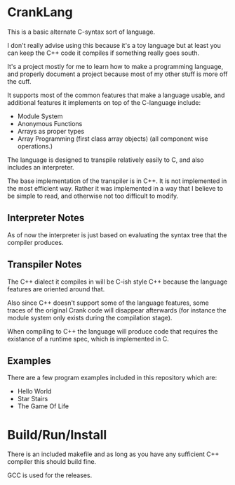 # CrankLang

This is a basic alternate C-syntax sort of language.

I don't really advise using this because it's a toy language but at least you
can keep the C++ code it compiles if something really goes south.

It's a project mostly for me to learn how to make a programming language, and
properly document a project because most of my other stuff is more off the cuff.

It supports most of the common features that make a language
usable, and additional features it implements on top of the
C-language include:

- Module System
- Anonymous Functions
- Arrays as proper types
- Array Programming (first class array objects) (all component wise operations.)

The language is designed to transpile relatively easily to C, and
also includes an interpreter.

The base implementation of the transpiler is in C++. It is not implemented in the most efficient
way. Rather it was implemented in a way that I believe to be simple to read, and otherwise not too difficult
to modify.

## Interpreter Notes

As of now the interpreter is just based on evaluating the syntax tree that the
compiler produces.

## Transpiler Notes

The C++ dialect it compiles in will be C-ish style C++ because the language
features are oriented around that.

Also since C++ doesn't support some of the language features, some traces of the
original Crank code will disappear afterwards (for instance the module system only exists
during the compilation stage).

When compiling to C++ the language will produce code that requires the existance of a runtime spec,
which is implemented in C.

## Examples 

There are a few program examples included in this repository which are:

- Hello World
- Star Stairs
- The Game Of Life

# Build/Run/Install

There is an included makefile and as long as you have any sufficient C++ compiler this should
build fine.

GCC is used for the releases.
